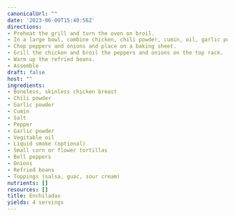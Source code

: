 ```yaml
---
canonicalUrl: ""
date: '2023-06-09T15:40:56Z'
directions:
- Preheat the grill and turn the oven on broil.
- In a large bowl, combine chicken, chili powder, cumin, oil, garlic powder, salt, and liquid smoke.
- Chop peppers and onions and place on a baking sheet.
- Grill the chicken and broil the peppers and onions on the top rack.
- Warm up the refried beans.
- Assemble
draft: false
host: ""
ingredients:
- Boneless, skinless chicken breast
- Chili powder
- Garlic powder
- Cumin
- Salt
- Pepper
- Garlic powder
- Vegitable oil
- Liquid smoke (optional)
- Small corn or flower tortillas
- Bell peppers
- Onions
- Refried beans
- Toppings (salsa, guac, sour cream)
nutrients: []
resources: []
title: Enchiladas
yields: 4 servings
---
```

